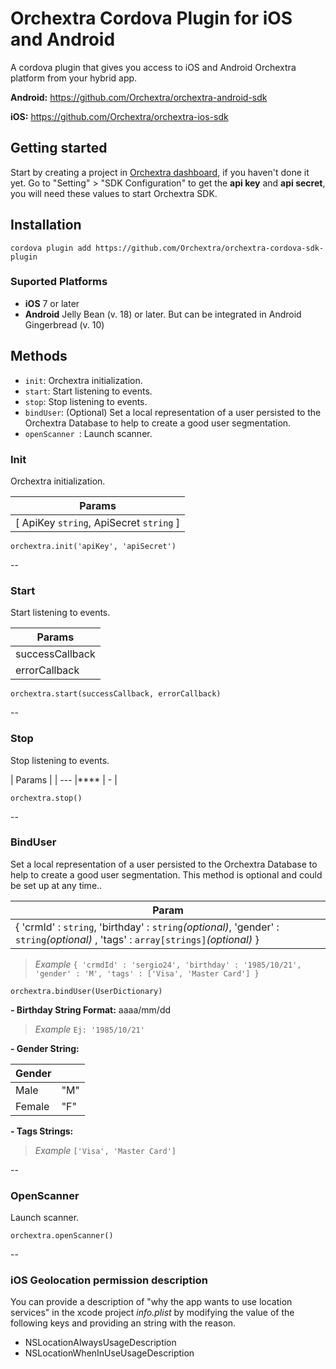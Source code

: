 # Orchextra Cordova Plugin for iOS and Android

A cordova plugin that gives you access to iOS and Android Orchextra platform  from your hybrid app.

**Android:** <https://github.com/Orchextra/orchextra-android-sdk>

**iOS:** <https://github.com/Orchextra/orchextra-ios-sdk>

## Getting started
Start by creating a project in [Orchextra dashboard][dashboard], if you haven't done it yet. Go to "Setting" > "SDK Configuration" to get the **api key** and **api secret**, you will need these values to start Orchextra SDK.

## Installation

    cordova plugin add https://github.com/Orchextra/orchextra-cordova-sdk-plugin
    
### Suported Platforms
- **iOS** 7 or later
- **Android** Jelly Bean (v. 18) or later. But can be integrated in Android Gingerbread (v. 10)

## Methods

- `init`: Orchextra initialization.
- `start`: Start listening to events.
- `stop`: Stop listening to events.
- `bindUser`: (Optional) Set a local representation of a user persisted to the Orchextra Database to help to create a good user segmentation.
- `openScanner `: Launch scanner.


### Init
Orchextra initialization.

| Params |
| --- |
| [ ApiKey `string`, ApiSecret `string` ] |

	orchextra.init('apiKey', 'apiSecret')
--

### Start
Start listening to events.

| Params |
| --- |
| successCallback |
| errorCallback |

	orchextra.start(successCallback, errorCallback)

--
### Stop
Stop listening to events.

| Params |
| --- |****
| - |

	orchextra.stop()
--
### BindUser

Set a local representation of a user persisted to the Orchextra Database to help to create a good user segmentation. This method is optional and could be set up at any time..

| Param |
| --- |
| { 'crmId' : `string`, 'birthday' : `string`*(optional)*, 'gender' : `string`*(optional)* , 'tags' : `array[strings]`*(optional)* } | 
>*Example* `{ 'crmdId' : 'sergio24', 'birthday' : '1985/10/21', 'gender' : 'M', 'tags' : ['Visa', 'Master Card'] }`

	orchextra.bindUser(UserDictionary)

**- Birthday String Format:** aaaa/mm/dd  
 
>*Example* `Ej: '1985/10/21'`

**- Gender String:**

| Gender |  |
| --- | --- |
|  Male | "M" |
| Female | "F" |

**- Tags Strings:**

>*Example* `['Visa', 'Master Card']`

--
### OpenScanner
 Launch scanner.

	orchextra.openScanner()

--

### iOS Geolocation permission description

You can provide a description of "why the app wants to use location services" in the xcode project *info.plist* by modifying the value of the following keys and providing an string with the reason.

* NSLocationAlwaysUsageDescription
* NSLocationWhenInUseUsageDescription

[dashboard]: https://dashboard.orchextra.io